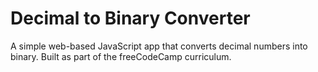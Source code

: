 # Decimal to Binary Converter

A simple web-based JavaScript app that converts decimal numbers into binary. Built as part of the freeCodeCamp curriculum.
